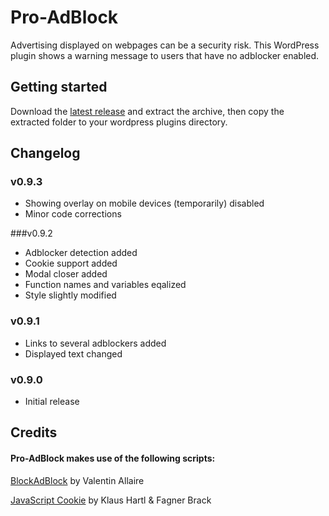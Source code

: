# Pro-AdBlock

Advertising displayed on webpages can be a security risk. This WordPress plugin shows a warning message to users that have no adblocker enabled.

## Getting started

Download the [latest release](https://github.com/crxproject/pro-adblock/releases/tag/v0.9.3) and extract the archive, then copy the extracted folder to your wordpress plugins directory.

## Changelog

### v0.9.3

* Showing overlay on mobile devices (temporarily) disabled
* Minor code corrections

###v0.9.2

* Adblocker detection added
* Cookie support added
* Modal closer added
* Function names and variables eqalized
* Style slightly modified

### v0.9.1

* Links to several adblockers added
* Displayed text changed

### v0.9.0

* Initial release

## Credits
#### Pro-AdBlock makes use of the following scripts:

[BlockAdBlock](https://github.com/sitexw/BlockAdBlock) by Valentin Allaire

[JavaScript Cookie](https://github.com/js-cookie/js-cookie) by Klaus Hartl & Fagner Brack
